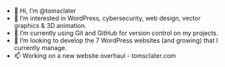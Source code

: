 - 👋 Hi, I’m @tomsclater
- 👀 I’m interested in WordPress, cybersecurity, web design, vector graphics & 3D animation.
- 🌱 I’m currently using Git and GitHub for version control on my projects.
- 💞️ I’m looking to develop the 7 WordPress websites (and growing) that I currently manage.
- 📫 Working on a new website overhaul - tomsclater.com

<!---
tomsclater/tomsclater is a ✨ special ✨ repository because its `README.md` (this file) appears on your GitHub profile.
You can click the Preview link to take a look at your changes.
--->
